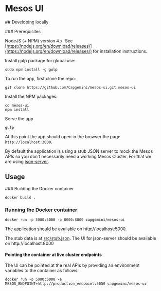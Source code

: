 # Mesos UI

## Developing locally

### Prerequisites

NodeJS (+ NPM) version 4.x. See [https://nodejs.org/en/download/releases/](https://nodejs.org/en/download/releases/) for installation instructions.

Install gulp package for global use:

```
sudo npm install -g gulp
```

To run the app, first clone the repo:

```
git clone https://github.com/Capgemini/mesos-ui.git mesos-ui
```

Install the NPM packages:

```
cd mesos-ui
npm install
```

Serve the app

```
gulp
```

At this point the app should open in the browser the page `http://localhost:3000`.

By default the application is using a stub JSON server to mock the Mesos APIs
so you don't necessarily need a working Mesos Cluster. For that we are using
[json-server](https://github.com/typicode/json-server).

## Usage

### Building the Docker container

```
docker build .
```

### Running the Docker container

```
docker run -p 5000:5000 -p 8000:8000 capgemini/mesos-ui
```

The application should be available on http://localhost:5000.

The stub data is at [src/stub.json](https://github.com/Capgemini/mesos-ui/blob/master/src/stub.json). The UI for json-server should be available on http://localhost:8000

#### Pointing the container at live cluster endpoints

The UI can be pointed at the real APIs by providing an environment variables to the
container as follows:

```
docker run -p 5000:5000 -e MESOS_ENDPOINT=http://production_endpoint:5050 capgemini/mesos-ui
```
